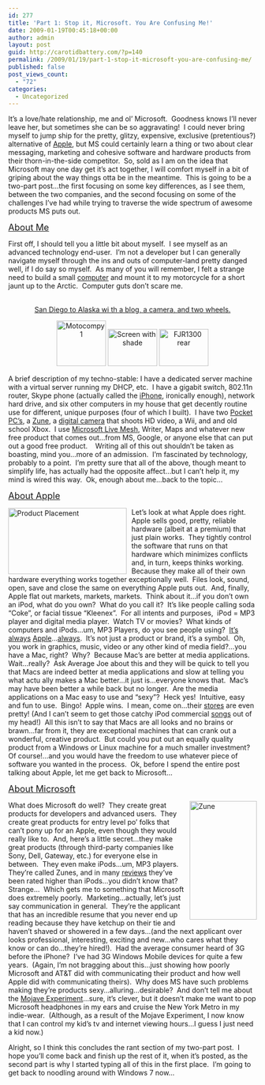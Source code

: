 ```yaml
---
id: 277
title: 'Part 1: Stop it, Microsoft. You Are Confusing Me!'
date: 2009-01-19T00:45:18+00:00
author: admin
layout: post
guid: http://carotidbattery.com/?p=140
permalink: /2009/01/19/part-1-stop-it-microsoft-you-are-confusing-me/
published: false
post_views_count:
  - "72"
categories:
  - Uncategorized
---
```

 <p>It’s a love/hate relationship, me and ol’ Microsoft.  Goodness knows I’ll never leave her, but sometimes she can be so aggravating!  I could never bring myself to jump ship for the pretty, glitzy, expensive, exclusive (pretentious?) alternative of <a target="\_blank" href="http://www.theonion.com/content/video/apple\_introduces\_revolutionary">Apple</a>, but MS could certainly learn a thing or two about clear messaging, marketing and cohesive software and hardware products from their thorn-in-the-side competitor.  So, sold as I am on the idea that Microsoft may one day get it’s act together, I will comfort myself in a bit of griping about the way things otta be in the meantime.  This is going to be a two-part post…the first focusing on some key differences, as I see them, between the two companies, and the second focusing on some of the challenges I’ve had while trying to traverse the wide spectrum of awesome products MS puts out.</p> <p><u><font size="4">About Me</font></u></p> <p>First off, I should tell you a little bit about myself.  I see myself as an advanced technology end-user.  I’m not a developer but I can generally navigate myself through the ins and outs of computer-land pretty danged well, if I do say so myself.  As many of you will remember, I felt a strange need to build a small <a target="\_blank" href="http://www.carotidbattery.com/archive/2006/06/22/equipment--the-goods-and-the-bads.aspx">computer</a> and mount it to my motorcycle for a short jaunt up to the Arctic.  Computer guts don’t scare me.</p> <p align="center"><br /> <a href="http://on10.net/blogs/tina/3919/">San Diego to Alaska wi th a blog, a camera, and two wheels.</a></p> <p align="center"><a title="Photo Sharing" href="http://www.flickr.com/photos/64293054@N00/172487267/"><img alt="Motocompy 1" width="100" height="92" src="http://static.flickr.com/65/172487267\_1e3932b19e\_t.jpg" /></a> <a title="Photo Sharing" href="http://www.flickr.com/photos/64293054@N00/172487269/"><img alt="Screen with shade" width="100" height="75" src="http://static.flickr.com/77/172487269\_9fc5b50b60\_t.jpg" /></a> <a title="Photo Sharing" href="http://www.flickr.com/photos/64293054@N00/172487265/"><img alt="FJR1300 rear" width="100" height="75" src="http://static.flickr.com/69/172487265\_9b5e9c8fb5\_t.jpg" /></a> </p> <p align="left">A brief description of my techno-stable: I have a dedicated server machine with a virtual server running my DHCP, etc.  I have a gigabit switch, 802.11n router, Skype phone (actually called the <a target="\_blank" href="http://www.linksysbycisco.com/US/en/support/CIT300">iPhone</a>, ironically enough), network hard drive, and six other computers in my house that get decently routine use for different, unique purposes (four of which I built).  I have two <a target="\_blank" href="http://blog.wired.com/gadgets/2008/11/att-fuze-is-one.html">Pocket PC’s</a>, a <a target="\_blank" href="http://www.zune.net/en-US/mp3players/default.htm">Zune</a>, a <a target="\_blank" href="http://www.usa.canon.com/consumer/controller?act=ModelInfoAct&fcategoryid=144&modelid=14903">digital camera</a> that shoots HD video, a Wii, and and old school Xbox.  I use <a target="\_blank" href="http://www.mesh.com">Microsoft Live Mesh</a>, Writer, Maps and whatever new free product that comes out…from MS, Google, or anyone else that can put out a good free product.    Writing all of this out shouldn’t be taken as boasting, mind you…more of an admission.  I’m fascinated by technology, probably to a point.  I’m pretty sure that all of the above, though meant to simplify life, has actually had the opposite affect…but I can’t help it, my mind is wired this way.  Ok, enough about me…back to the topic…</p> <p><u><font size="4">About Apple</font></u></p> <a title="Product Placement by carotidbattery, on Flickr" href="http://www.flickr.com/photos/carotidbattery/3208519019/"><img style="MARGIN: 0px 10px 0px 0px; DISPLAY: inline" alt="Product Placement" align="left" width="240" height="134" src="http://farm4.static.flickr.com/3424/3208519019\_070cb2d020\_m.jpg" /></a> <p>Let’s look at what Apple does right.  Apple sells good, pretty, reliable hardware (albeit at a premium) that just plain works.  They tightly control the software that runs on that hardware which minimizes conflicts and, in turn, keeps thinks working.  Because they make all of their own hardware everything works together exceptionally well.  Files look, sound, open, save and close the same on everything Apple puts out.  And, finally, Apple flat out markets, markets, markets.  Think about it…if you don’t own an iPod, what do you own?  What do you call it?  It’s like people calling soda “Coke”, or facial tissue “Kleenex”.  For all intents and purposes,  iPod = MP3 player and digital media player.  Watch TV or movies?  What kinds of computers and iPods…um, MP3 Players, do you see people using?  <a target="\_blank" href="http://www.tuaw.com/2006/04/17/washington-post-on-apple-and-product-placement/">It’s</a> <a target="\_blank" href="http://www.applematters.com/article/apples-product-placement/">always</a> <a target="\_blank" href="http://www.edibleapple.com/the-significance-of-apples-product-placement/">Apple</a>…<a target="\_blank" href="http://www.washingtonpost.com/wp-dyn/content/article/2006/04/14/AR2006041401670.html">always</a>.  It’s not just a product or brand, it’s a symbol.  Oh, you work in graphics, music, video or any other kind of media field?…you have a Mac, right?  Why?  Because Mac’s are better at media applications.  Wait…really?  Ask Average Joe about this and they will be quick to tell you that Macs are indeed better at media applications and slow at telling you what actu ally makes a Mac better…it just is…everyone knows that.  Mac&#8217;s may have been better a while back but no longer.  Are the media applications on a Mac easy to use and “sexy”?  Heck yes!  Intuitive, easy and fun to use.  Bingo!  Apple wins.  I mean, come on…their <a target="\_blank" href="http://www.flickr.com/photos/neps/sets/72057594138660723/">stores</a> are even pretty! (And I can’t seem to get those catchy iPod commercial <a target="\_blank" href="http://www.apple.com/itunes/ads/">songs</a> out of my head!)  All this isn’t to say that Macs are all looks and no brains or brawn…far from it, they are exceptional machines that can crank out a wonderful, creative product.  But could you put out an equally quality product from a Windows or Linux machine for a much smaller investment?  Of course!…and you would have the freedom to use whatever piece of software you wanted in the process.  Ok, before I spend the entire post talking about Apple, let me get back to Microsoft…</p> <p><u><font size="4">About Microsoft</font></u></p> <p><a title="Zune by carotidbattery, on Flickr" href="http://www.flickr.com/photos/carotidbattery/3209409192/"><img style="MARGIN: 0px 0px 0px 10px; DISPLAY: inline" alt="Zune" align="right" width="136" height="240" src="http://farm4.static.flickr.com/3351/3209409192\_2a6630e906\_m.jpg" /></a>What does Microsoft do well?  They create great products for developers and advanced users.  They create great products for entry level po’ folks that can’t pony up for an Apple, even though they would really like to.  And, here’s a little secret…they make great products (through third-party companies like Sony, Dell, Gateway, etc.) for everyone else in between.  They even make iPods…um, MP3 players.  They’re called Zunes, and in many <a target="\_blank" href="http://gizmodo.com/gadgets/frankenreview/first-6-takes-on-zune-80-verdict-better-than-ipod-classic-321510.php">reviews</a> they’ve been rated higher than iPods…you didn’t know that?  Strange…  Which gets me to something that Microsoft does extremely poorly.  Marketing…actually, let’s just say communication in general.  They’re the applicant that has an incredible resume that you never end up reading because they have ketchup on their tie and haven’t shaved or showered in a few days…(and the next applicant over looks professional, interesting, exciting and new…who cares what they know or can do…they’re hired!).  Had the average consumer heard of 3G before the iPhone?  I’ve had 3G Windows Mobile devices for quite a few years.  (Again, I’m not bragging about this…just showing how poorly Microsoft and AT&T did with communicating their product and how well Apple did with communicating theirs).  Why does MS have such problems making they’re products sexy…alluring…desirable?  And don’t tell me about the <a target="\_blank" href="http://www.mojaveexperiment.com/?fbid=0q\_Cu75wwqS">Mojave Experiment</a>…sure, it’s clever, but it doesn’t make me want to pop Microsoft headphones in my ears and cruise the New York Metro in my indie-wear.  (Although, as a result of the Mojave Experiment, I now know that I can control my kid’s tv and internet viewing hours…I guess I just need a kid now.)</p> <p>Alright, so I think this concludes the rant section of my two-part post.  I hope you’ll come back and finish up the rest of it, when it’s posted, as the second part is why I started typing all of this in the first place.  I&#8217;m going to get back to noodling around with Windows 7 now&#8230;</p>
